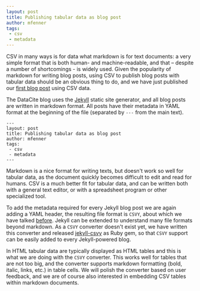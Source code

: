 ```yaml
---
layout: post
title: Publishing tabular data as blog post
author: mfenner
tags:
 - csv
 - metadata
---
```

CSV in many ways is for data what markdown is for text documents: a very simple format that is both human- and machine-readable, and that – despite a number of shortcomings - is widely used. Given the popularity of markdown for writing blog posts, using CSV to publish blog posts with tabular data should be an obvious thing to do, and we have just published our [first blog post](/datacite-mandatory-properties/) using CSV data.

The DataCite blog uses the [Jekyll](https://jekyllrb.com) static site generator, and all blog posts are written in markdown format. All posts have their metadata in YAML format at the beginning of the file (separated by `---` from the main text).

```
---
layout: post
title: Publishing tabular data as blog post
author: mfenner
tags:
 - csv
 - metadata
---
```

Markdown is a nice format for writing texts, but doesn't work so well for tabular data, as the document quickly becomes difficult to edit and read for humans. CSV is a much better fit for tabular data, and can be written both with a general text editor, or with a spreadsheet program or other specialized tool.

To add the metadata required for every Jekyll blog post we are again adding a YAML header, the resulting file format is `CSVY`, about which we have talked [before](/thinking-about-csv/). Jekyll can be extended to understand many file formats beyond markdown. As a `CSVY` converter doesn't exist yet, we have written this converter and released [jekyll-csvy](https://github.com/datacite/jekyll-csvy) as Ruby gem, so that `CSVY` support can be easily added to every Jekyll-powered blog.

In HTML tabular data are typically displayed as HTML tables and this is what we are doing with the `CSVY` converter. This works well for tables that are not too big, and the converter supports markdown formatting (bold, italic, links, etc.) in table cells. We will polish the converter based on user feedback, and we are of course also interested in embedding CSV tables within markdown documents.

